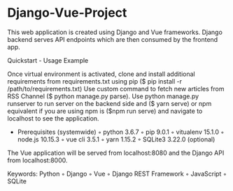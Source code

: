 # Django-Vue-Project

This web application is created using Django and Vue frameworks.
Django backend serves API endpoints which are then consumed by the frontend app.

Quickstart - Usage Example

Once virtual environment is activated, clone and install additional requirements from requirements.txt using pip ($ pip install -r /path/to/requirements.txt)
Use custom command to fetch new articles from RSS Channel  ($ python manage.py parse).
Use python manage.py runserver to run server on the backend side and ($ yarn serve) or npm equivalent if you are using npm is ($npm run serve) and navigate to localhost to see the application.

 - Prerequisites (systemwide)
        ◦ python 3.6.7 
        ◦ pip 9.0.1 
        ◦ vitualenv 15.1.0
        ◦ node.js 10.15.3
        ◦ vue cli 3.5.1
        ◦ yarn 1.15.2
        ◦ SQLite3 3.22.0 (optional)       
     
     


The Vue application will be served from localhost:8080 and the Django API from localhost:8000.




Keywords: Python ◦ Django ◦ Vue ◦ Django REST Framework ◦ JavaScript ◦ SQLite
